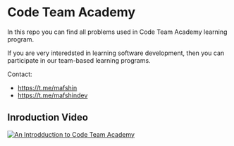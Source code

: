 # Code Team Academy
In this repo you can find all problems used in Code Team Academy learning program.

If you are very interedsted in learning software development, then you can participate in our team-based learning programs. 

Contact: 
- https://t.me/mafshin
- https://t.me/mafshindev

## Inroduction Video
[![An Introdduction to Code Team Academy](http://img.youtube.com/vi/wdRjbACjwKU/0.jpg)](http://www.youtube.com/watch?v=wdRjbACjwKU "Code Team Academy Introduction")
